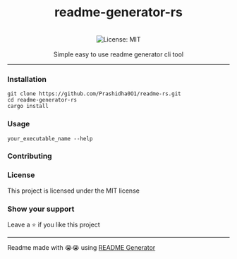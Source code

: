 <div align="center">
<h1 align="center">readme-generator-rs</h1>
<br />
<img alt="License: MIT" src="https://img.shields.io/badge/License-MIT-yellow.svg" /><br>
<br>
Simple easy to use readme generator cli tool
</div>

***

### Installation
```
git clone https://github.com/Prashidha0O1/readme-rs.git
cd readme-generator-rs
cargo install 
```

### Usage
```
your_executable_name --help
```

### Contributing


### License
This project is licensed under the MIT license

### Show your support
Leave a ⭐ if you like this project

***
Readme made with 😭😭 using [README Generator](https://github.com/Prashidha0O1/readme-rs.git)